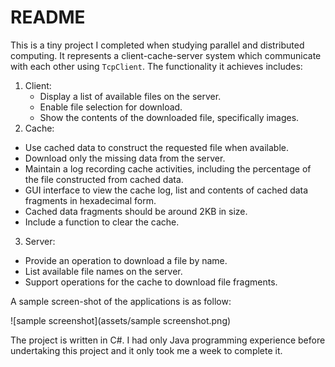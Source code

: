 # README

This is a tiny project I completed when studying parallel and distributed computing. It represents a client-cache-server system which communicate with each other using `TcpClient`. The functionality it achieves includes:

1. Client:
   - Display a list of available files on the server.
   - Enable file selection for download.
   - Show the contents of the downloaded file, specifically images.
2. Cache:
  - Use cached data to construct the requested file when available.
  - Download only the missing data from the server.
  - Maintain a log recording cache activities, including the percentage of the file constructed from cached data.
  - GUI interface to view the cache log, list and contents of cached data fragments in hexadecimal form.
  - Cached data fragments should be around 2KB in size.
  - Include a function to clear the cache.
3. Server:
  - Provide an operation to download a file by name.
  - List available file names on the server.
  - Support operations for the cache to download file fragments.

A sample screen-shot of the applications is as follow:

![sample screenshot](assets/sample screenshot.png)

The project is written in C#. I had only Java programming experience before undertaking this project and it only took me a week to complete it.

